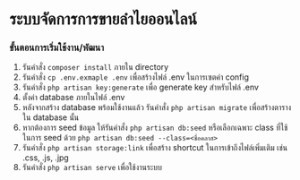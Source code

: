 # ระบบจัดการการขายลำไยออนไลน์

### ขั้นตอนการเริ่มใช้งาน/พัฒนา
1. รันคำสั่ง ```composer install``` ภายใน directory
2. รันคำสั่ง ```cp .env.exmaple .env``` เพื่อสร้างไฟล์ .env ในการเซตค่า config
3. รันคำสั่ง ```php artisan key:generate``` เพื่อ generate key สำหรับไฟล์ .env
4. ตั้งค่า database ภายในไฟล์ .env 
5. หลังจากสร้าง database พร้อมใช้งานแล้ว รันคำสั่ง ```php artisan migrate``` เพื่อสร้างตารางใน database นั้น
6. หากต้องการ seed ข้อมูล ให้รันคำสั่ง ```php artisan db:seed``` หรือเลือกเฉพาะ class ที่ใช้ในการ seed ด้วย ```php artisan db:seed --class=<ชื่อคลาส>```
7. รันคำสั่ง ```php artisan storage:link``` เพื่อสร้าง shortcut ในการเข้าถึงไฟล์เพิ่มเติม เช่น .css, .js, .jpg
8. รันคำสั่ง ```php artisan serve``` เพื่อใช้งานระบบ
